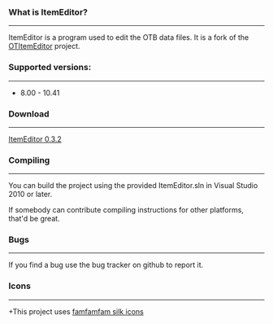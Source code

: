### What is ItemEditor?
-----------------------

ItemEditor is a program used to edit the OTB data files. It is a fork of the [OTItemEditor](https://github.com/opentibia/item-editor) project.

### Supported versions:
-----------------------

* 8.00 - 10.41

### Download
-------------

[ItemEditor 0.3.2](https://www.dropbox.com/s/njddubj0a3g796z/ItemEditor.exe?dl=0)

### Compiling
-------------

You can build the project using the provided ItemEditor.sln in Visual
Studio 2010 or later.

If somebody can contribute compiling instructions for other platforms, that'd be
great.

### Bugs
---------

If you find a bug use the bug tracker on github to report it.


### Icons
----------

+This project uses [famfamfam silk icons](http://www.famfamfam.com/lab/icons/silk/)